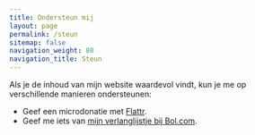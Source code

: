 ```yaml
---
title: Ondersteun mij
layout: page
permalink: /steun
sitemap: false
navigation_weight: 80
navigation_title: Steun
---
```

Als je de inhoud van mijn website waardevol vindt, kun je me op verschillende manieren ondersteunen:

- Geef een microdonatie met [Flattr](https://flattr.com).
- Geef me iets van [mijn verlanglijstje bij Bol.com](https://www.bol.com/nl/verlanglijstje/1g676g32313935343836303132522jkttky/index.html).
